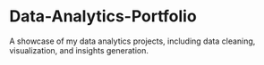 # Data-Analytics-Portfolio
A showcase of my data analytics projects, including data cleaning, visualization, and insights generation.
